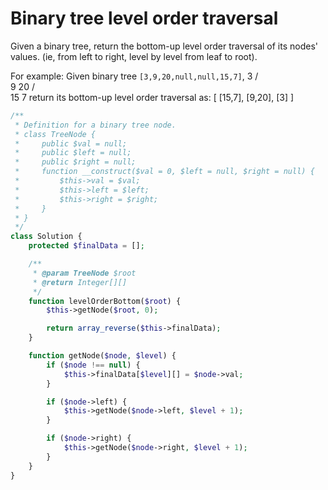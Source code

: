 # Binary tree level order traversal

Given a binary tree, return the bottom-up level order traversal of its nodes' values. (ie, from left to right, level by level from leaf to root).

For example:
Given binary tree `[3,9,20,null,null,15,7]`,
    3
   / \
  9  20
    /  \
   15   7
return its bottom-up level order traversal as:
[
  [15,7],
  [9,20],
  [3]
]

```php
/**
 * Definition for a binary tree node.
 * class TreeNode {
 *     public $val = null;
 *     public $left = null;
 *     public $right = null;
 *     function __construct($val = 0, $left = null, $right = null) {
 *         $this->val = $val;
 *         $this->left = $left;
 *         $this->right = $right;
 *     }
 * }
 */
class Solution {
    protected $finalData = [];

    /**
     * @param TreeNode $root
     * @return Integer[][]
     */
    function levelOrderBottom($root) {
        $this->getNode($root, 0);

        return array_reverse($this->finalData);
    }

    function getNode($node, $level) {
        if ($node !== null) {
            $this->finalData[$level][] = $node->val;
        }

        if ($node->left) {
            $this->getNode($node->left, $level + 1);
        }

        if ($node->right) {
            $this->getNode($node->right, $level + 1);
        }
    }
}
```

